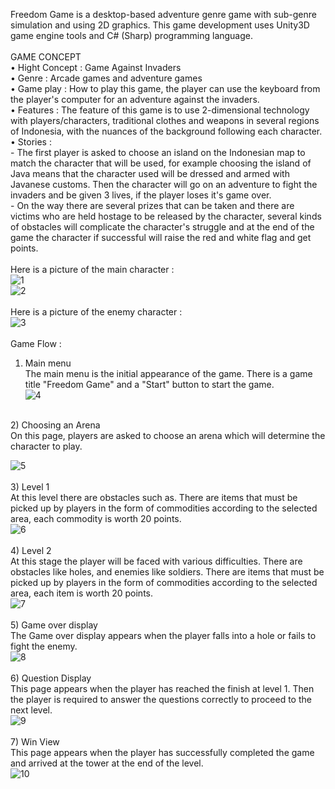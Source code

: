 Freedom Game is a desktop-based adventure genre game with sub-genre simulation and using 2D graphics. This game development uses Unity3D game engine tools and C# (Sharp) programming language.</br>
</br>
GAME CONCEPT</br>
• Hight Concept : Game Against Invaders</br>
• Genre         : Arcade games and adventure games</br>
• Game play     : How to play this game, the player can use the keyboard from the player's computer for an adventure against the invaders.</br>
• Features      : The feature of this game is to use 2-dimensional technology with players/characters, traditional clothes and weapons in several regions of Indonesia,                     with the nuances of the background following each character.</br>
• Stories       :</br>
                - The first player is asked to choose an island on the Indonesian map to match the character that will be used, for example choosing the island of Java                   means that the character used will be dressed and armed with Javanese customs. Then the character will go on an adventure to fight the invaders and be                   given 3 lives, if the player loses it's game over.</br>
                - On the way there are several prizes that can be taken and there are victims who are held hostage to be released by the character, several kinds of                     obstacles will complicate the character's struggle and at the end of the game the character if successful will raise the red and white flag and get                       points.</br>
</br>
Here is a picture of the main character :</br>
![1](https://user-images.githubusercontent.com/47528661/158932381-9666322e-b16c-411c-bf75-e71448fc0fe5.PNG)</br>
![2](https://user-images.githubusercontent.com/47528661/158932431-1fcf81cf-c1c6-459a-9dd8-0747b34419e1.PNG)</br>
</br>
Here is a picture of the enemy character :</br>
![3](https://user-images.githubusercontent.com/47528661/158932543-4e2d1118-3ca0-444e-aba5-00be690aa112.PNG)</br>
</br>
Game Flow : </br>
1) Main menu </br>
The main menu is the initial appearance of the game. There is a game title "Freedom Game" and a "Start" button to start the game.</br>
![4](https://user-images.githubusercontent.com/47528661/158932970-ebecfd43-4959-4bdc-92ea-d2bf2a0d0ce0.png)</br>
</br>
2) Choosing an Arena</br>
On this page, players are asked to choose an arena which will determine the character to play.</br>


![5](https://user-images.githubusercontent.com/47528661/158933909-13c48a0c-872b-4d58-9292-24d8531a044f.png)</br>
</br>
3) Level 1 </br>
At this level there are obstacles such as. There are items that must be picked up by players in the form of commodities according to the selected area, each commodity is worth 20 points.</br>
![6](https://user-images.githubusercontent.com/47528661/158933248-0115351b-443c-4fb3-9a1e-84ea61add12f.png)</br>
</br>
4) Level 2</br>
At this stage the player will be faced with various difficulties. There are obstacles like holes, and enemies like soldiers. There are items that must be picked up by players in the form of commodities according to the selected area, each item is worth 20 points.</br>
![7](https://user-images.githubusercontent.com/47528661/158933367-6cecba3c-272a-4c6e-b0d9-622b6b5535d6.png)</br>
</br>
5) Game over display</br>
The Game over display appears when the player falls into a hole or fails to fight the enemy.</br>
![8](https://user-images.githubusercontent.com/47528661/158933507-83f9de4d-e738-4b38-a6d8-4c85698215ef.png)</br>
</br>
6) Question Display</br>
This page appears when the player has reached the finish at level 1. Then the player is required to answer the questions correctly to proceed to the next level.</br>
![9](https://user-images.githubusercontent.com/47528661/158933596-92110daa-0e6c-4212-a553-76501c8d2ce0.png) </br>
</br>
7) Win View</br>
This page appears when the player has successfully completed the game and arrived at the tower at the end of the level.</br>
![10](https://user-images.githubusercontent.com/47528661/158933693-8f630abc-55ab-47e2-9f54-17f37cffb24b.png)</br>

